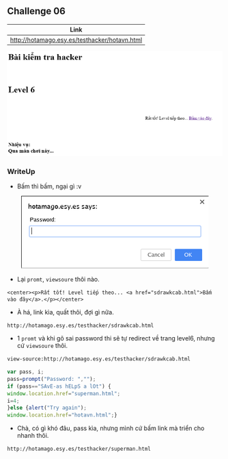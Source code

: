 ## Challenge 06

| Link |
| ---- |
| http://hotamago.esy.es/testhacker/hotavn.html |

<p align="center">
  <img src="./Challenge-06-001.png">
</p>

### WriteUp

- Bấm thì bấm, ngại gì :v
<p align="center">
  <img src="./Challenge-06-002.png">
</p>

- Lại `promt`, `viewsoure` thôi nào.
```
<center><p>Rất tốt! Level tiếp theo... <a href="sdrawkcab.html">Bấm vào đây</a>.</p></center>
```

- À há, link kìa, quất thôi, đợi gì nữa.
```
http://hotamago.esy.es/testhacker/sdrawkcab.html
```

- 1 `promt` và khi gõ sai password thi sẽ tự redirect về trang level6, nhưng cứ `viewsoure` thôi.
```
view-source:http://hotamago.esy.es/testhacker/sdrawkcab.html
```
```javascript
var pass, i;
pass=prompt("Password: ","");
if (pass=="SAvE-as hELpS a lOt") {
window.location.href="superman.html";
i=4;
}else {alert("Try again");
window.location.href="hotavn.html";}
```

- Chà, có gì khó đâu, pass kìa, nhưng mình cứ bấm link mà triển cho nhanh thôi.
```
http://hotamago.esy.es/testhacker/superman.html
```
